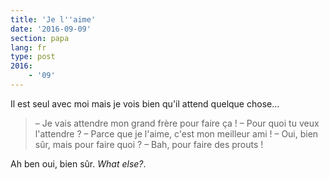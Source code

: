 ```yaml
---
title: 'Je l''aime'
date: '2016-09-09'
section: papa
lang: fr
type: post
2016:
    - '09'
---
```


Il est seul avec moi mais je vois bien qu'il attend quelque chose…

<!-- more -->

> – Je vais attendre mon grand frère pour faire ça !
> – Pour quoi tu veux l'attendre ?
> – Parce que je l'aime, c'est mon meilleur ami !
> – Oui, bien sûr, mais pour faire quoi ?
> – Bah, pour faire des prouts !

Ah ben oui, bien sûr. <i lang="en">What else?</i>.